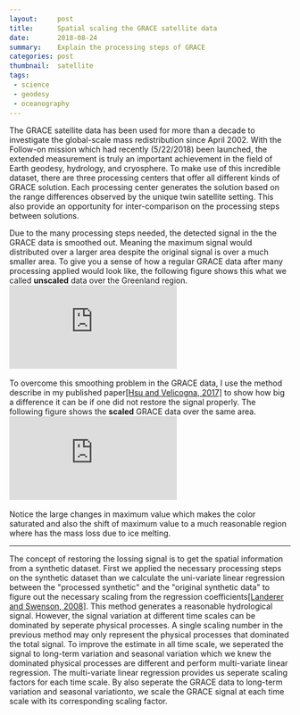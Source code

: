 ```yaml
---
layout:     post
title:      Spatial scaling the GRACE satellite data
date:       2018-08-24
summary:    Explain the processing steps of GRACE
categories: post
thumbnail:  satellite
tags:
 - science
 - geodesy
 - oceanography
---
```


The GRACE satellite data has been used for more than a decade to investigate the global-scale mass redistribution since April 2002.
With the Follow-on mission which had recently (5/22/2018) been launched, the extended measurement is truly an important achievement in the field of Earth geodesy, hydrology, and cryosphere.
To make use of this incredible dataset, there are three processing centers that offer all different kinds of GRACE solution.
Each processing center generates the solution based on the range differences observed by the unique twin satellite setting.
This also provide an opportunity for inter-comparison on the processing steps between solutions.

Due to the many processing steps needed, the detected signal in the the GRACE data is smoothed out. Meaning the maximum signal would distributed over a larger area despite the original signal is over a much smaller area. To give you a sense of how a regular GRACE data after many processing applied would look like, the following figure shows this what we called **unscaled** data over the Greenland region. 
![unscale](https://github.com/chiaweh2/chiaweh2.github.io/blob/master/figures/regress_gisnoscale.pdf)

To overcome this smoothing problem in the GRACE data, I use the method describe in my published paper[[Hsu and Velicogna, 2017]](https://agupubs.onlinelibrary.wiley.com/doi/abs/10.1002/2017GL074070) to show how big a difference it can be if one did not restore the signal properly. The following figure shows the **scaled** GRACE data over the same area.
![scale](https://github.com/chiaweh2/chiaweh2.github.io/blob/master/figures/regress_gisscale.pdf)

Notice the large changes in maximum value which makes the color saturated and also the shift of maximum value to a much reasonable region where has the mass loss due to ice melting. 

---

The concept of restoring the lossing signal is to get the spatial information from a synthetic dataset. First we applied the necessary processing steps on the synthetic dataset than we calculate the uni-variate linear regression between the "processed synthetic" and the "original synthetic data" to figure out the necessary scaling from the regression coefficients[[Landerer and Swenson, 2008]](https://agupubs.onlinelibrary.wiley.com/doi/10.1029/2011WR011453). This method generates a reasonable hydrological signal. However, the signal variation at different time scales can be dominated by seperate physical processes. A single scaling number in the previous method may only represent the physical processes that dominated the total signal. To improve the estimate in all time scale, we seperated the signal to long-term variation and seasonal variation which we knew the dominated physical processes are different and perform multi-variate linear regression. The multi-variate linear regression provides us seperate scaling factors for each time scale. By also seperate the GRACE data to long-term variation and seasonal variationto, we scale the GRACE signal at each time scale with its corresponding scaling factor.  
